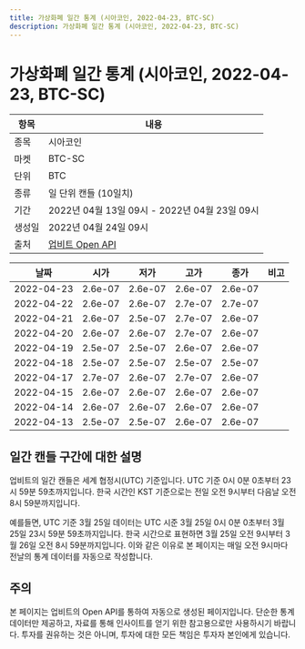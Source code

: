 ```yaml
---
title: 가상화폐 일간 통계 (시아코인, 2022-04-23, BTC-SC)
description: 가상화폐 일간 통계 (시아코인, 2022-04-23, BTC-SC)
---
```



가상화폐 일간 통계 (시아코인, 2022-04-23, BTC-SC)
===

|항목|내용|
|--|--|
|종목|시아코인|
|마켓|BTC-SC|
|단위|BTC|
|종류|일 단위 캔들 (10일치)|
|기간|2022년 04월 13일 09시 - 2022년 04월 23일 09시|
|생성일|2022년 04월 24일 09시|
|출처|[업비트 Open API](https://docs.upbit.com)|


|날짜|시가|저가|고가|종가|비고|
|--|--|--|--|--|--|
|2022-04-23|2.6e-07|2.6e-07|2.6e-07|2.6e-07|    |
|2022-04-22|2.6e-07|2.6e-07|2.7e-07|2.7e-07|    |
|2022-04-21|2.6e-07|2.5e-07|2.7e-07|2.6e-07|    |
|2022-04-20|2.6e-07|2.6e-07|2.7e-07|2.6e-07|    |
|2022-04-19|2.5e-07|2.5e-07|2.6e-07|2.6e-07|    |
|2022-04-18|2.5e-07|2.5e-07|2.5e-07|2.5e-07|    |
|2022-04-17|2.7e-07|2.6e-07|2.7e-07|2.6e-07|    |
|2022-04-15|2.6e-07|2.6e-07|2.6e-07|2.6e-07|    |
|2022-04-14|2.6e-07|2.6e-07|2.6e-07|2.6e-07|    |
|2022-04-13|2.5e-07|2.5e-07|2.6e-07|2.6e-07|    |


일간 캔들 구간에 대한 설명
---


업비트의 일간 캔들은 세계 협정시(UTC) 기준입니다. 
UTC 기준 0시 0분 0초부터 23시 59분 59초까지입니다. 
한국 시간인 KST 기준으로는 전일 오전 9시부터 다음날 오전 8시 59분까지입니다. 


예를들면, UTC 기준 3월 25일 데이터는 UTC 시준 3월 25일 0시 0분 0초부터 3월 25일 23시 59분 59초까지입니다. 
한국 시간으로 표현하면 3월 25일 오전 9시부터 3월 26일 오전 8시 59분까지입니다. 
이와 같은 이유로 본 페이지는 매일 오전 9시마다 전날의 통계 데이터를 자동으로 작성합니다. 


주의
---


본 페이지는 업비트의 Open API를 통하여 자동으로 생성된 페이지입니다. 
단순한 통계 데이터만 제공하고, 자료를 통해 인사이트를 얻기 위한 참고용으로만 사용하시기 바랍니다. 
투자를 권유하는 것은 아니며, 투자에 대한 모든 책임은 투자자 본인에게 있습니다. 
